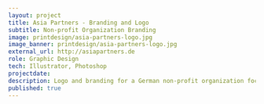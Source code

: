 ```yaml
---
layout: project
title: Asia Partners - Branding and Logo
subtitle: Non-profit Organization Branding
image: printdesign/asia-partners-logo.jpg
image_banner: printdesign/asia-partners-logo.jpg
external_url: http://asiapartners.de
role: Graphic Design
tech: Illustrator, Photoshop
projectdate:
description: Logo and branding for a German non-profit organization focused on community development in Southeast Asia.
published: true
---
```


<!-- ### Overview
 
### Concept  

### Architecture

### Wireframes

### Mockups -->
